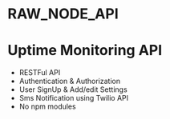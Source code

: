 # RAW_NODE_API
# Uptime Monitoring API 

* RESTFul API 
* Authentication & Authorization 
* User SignUp & Add/edit Settings 
* Sms Notification using Twilio API 
* No npm modules 
